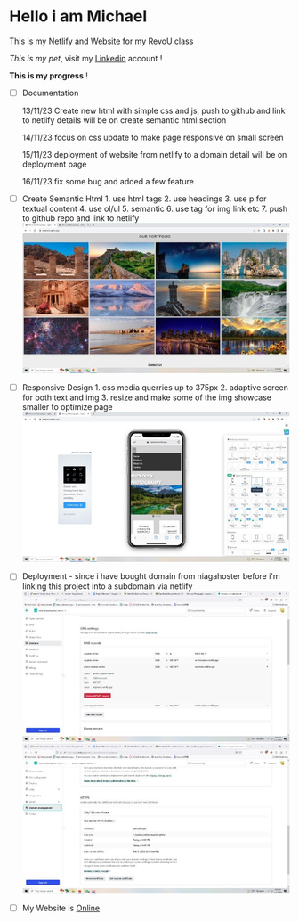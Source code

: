 # Hello i am Michael

This is my [Netlify](https://miphoto.netlify.app/) and [Website](https://photo.mypixiv.online/) for my RevoU class

_This is my pet_, visit my [Linkedin](https://www.linkedin.com/in/michael-wahyudin-922396229/?trk=people_directory&originalSubdomain=id) account !

**This is my progress** !

- [ ] Documentation
        <p>13/11/23 Create new html with simple css and js, push to github and link to netlify details will be on create semantic html section</p>
        <p>14/11/23 focus on css update to make page responsive on small screen</p>
        <p>15/11/23 deployment of website from netlify to a domain detail will be on deployment page</p>
        <p>16/11/23 fix some bug and added a few feature</p>
        <p></p>
        
- [ ] Create Semantic Html
        1. use html tags
        2. use headings
        3. use p for textual content
        4. use ol/ul
        5. semantic 
        6. use tag for img link etc 
        7. push to github repo and link to netlify
    <img title="deployment md1" alt="deployment 1" src="/asset/ss4.jpg">    
    
- [ ] Responsive Design
        1. css media querries up to 375px
        2. adaptive screen for both text and img 
        3. resize and make some of the img showcase smaller to optimize page
         <img title="deployment md1" alt="deployment 1" src="/asset/ss3.jpg">    
       
- [ ] Deployment - since i have bought domain from niagahoster before i'm linking this project into a subdomain via netlify
        <img title="deployment md1" alt="deployment 1" src="/asset/ss1.jpg">
        <img title="deployment md2" alt="deployment 2" src="/asset/ss2.jpg">
- [ ] My Website is [Online](https://photo.mypixiv.online/)